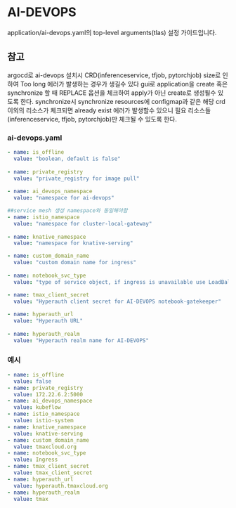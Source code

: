 # AI-DEVOPS

application/ai-devops.yaml의 top-level arguments(tlas) 설정 가이드입니다.

## 참고

argocd로 ai-devops 설치시 CRD(inferenceservice, tfjob, pytorchjob) size로 인하여 Too long 에러가 발생하는 경우가 생길수 있다
gui로 application을 create 혹은 synchronize 할 때 REPLACE 옵션을 체크하여 apply가 아닌 create로 생성될수 있도록 한다.
synchronize시 synchronize resources에 configmap과 같은 해당 crd 이외의 리소스가 체크되면 already exist 에러가 발생할수 있으니 필요 리소스들(inferenceservice, tfjob, pytorchjob)만 체크될 수 있도록 한다.


### ai-devops.yaml
```yml
- name: is_offline
  value: "boolean, default is false"
  
- name: private_registry
  value: "private_registry for image pull"
  
- name: ai_devops_namespace
  value: "namespace for ai-devops"

##service mesh 생성 namespace와 동일해야함  
- name: istio_namespace
  value: "namespace for cluster-local-gateway"
  
- name: knative_namespace
  value: "namespace for knative-serving"

- name: custom_domain_name
  value: "custom domain name for ingress"  
  
- name: notebook_svc_type
  value: "type of service object, if ingress is unavailable use LoadBalancer, else ClusterIP "

- name: tmax_client_secret
  value: "Hyperauth client secret for AI-DEVOPS notebook-gatekeeper"
  
- name: hyperauth_url
  value: "Hyperauth URL"
  
- name: hyperauth_realm
  value: "Hyperauth realm name for AI-DEVOPS"
```

### 예시

```yml
- name: is_offline
  value: false
- name: private_registry
  value: 172.22.6.2:5000
- name: ai_devops_namespace
  value: kubeflow
- name: istio_namespace
  value: istio-system
- name: knative_namespace
  value: knative-serving
- name: custom_domain_name
  value: tmaxcloud.org
- name: notebook_svc_type
  value: Ingress
- name: tmax_client_secret
  value: tmax_client_secret
- name: hyperauth_url
  value: hyperauth.tmaxcloud.org
- name: hyperauth_realm
  value: tmax
```
